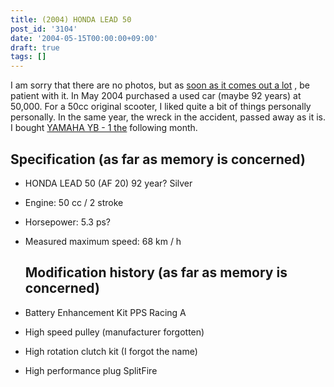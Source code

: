 ```yaml
---
title: (2004) HONDA LEAD 50
post_id: '3104'
date: '2004-05-15T00:00:00+09:00'
draft: true
tags: []
---
```


I am sorry that there are no photos, but as [soon as it comes out a lot](http://images.google.co.jp/images?q=HONDA+LEAD50+1992) , be patient with it. In May 2004 purchased a used car (maybe 92 years) at 50,000. For a 50cc original scooter, I liked quite a bit of things personally personally. In the same year, the wreck in the accident, passed away as it is. I bought [YAMAHA YB - 1 the](/tag/yb-1) following month.

## Specification (as far as memory is concerned)

*   HONDA LEAD 50 (AF 20) 92 year? Silver
*   Engine: 50 cc / 2 stroke
*   Horsepower: 5.3 ps?
*   Measured maximum speed: 68 km / h
    
    ## Modification history (as far as memory is concerned)
    
*   Battery Enhancement Kit PPS Racing A
    
*   High speed pulley (manufacturer forgotten)
*   High rotation clutch kit (I forgot the name)
*   High performance plug SplitFire
